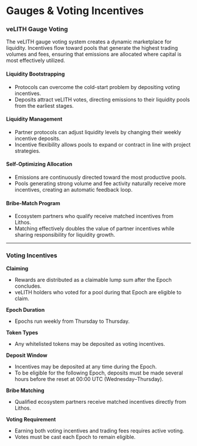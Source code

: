 # Gauges & Voting Incentives

### veLITH Gauge Voting

The veLITH gauge voting system creates a dynamic marketplace for liquidity. Incentives flow toward pools that generate the highest trading volumes and fees, ensuring that emissions are allocated where capital is most effectively utilized.&#x20;

#### Liquidity Bootstrapping

* Protocols can overcome the cold-start problem by depositing voting incentives.
* Deposits attract veLITH votes, directing emissions to their liquidity pools from the earliest stages.

#### Liquidity Management

* Partner protocols can adjust liquidity levels by changing their weekly incentive deposits.
* Incentive flexibility allows pools to expand or contract in line with project strategies.

#### Self-Optimizing Allocation

* Emissions are continuously directed toward the most productive pools.
* Pools generating strong volume and fee activity naturally receive more incentives, creating an automatic feedback loop.

#### Bribe-Match Program

* Ecosystem partners who qualify receive matched incentives from Lithos.
* Matching effectively doubles the value of partner incentives while sharing responsibility for liquidity growth.

***

### Voting Incentives&#x20;

**Claiming**

* Rewards are distributed as a claimable lump sum after the Epoch concludes.
* veLITH holders who voted for a pool during that Epoch are eligible to claim.

**Epoch Duration**

* Epochs run weekly from Thursday to Thursday.

**Token Types**

* Any whitelisted tokens may be deposited as voting incentives.

**Deposit Window**

* Incentives may be deposited at any time during the Epoch.
* To be eligible for the following Epoch, deposits must be made several hours before the reset at 00:00 UTC (Wednesday–Thursday).

**Bribe Matching**

* Qualified ecosystem partners receive matched incentives directly from Lithos.

**Voting Requirement**

* Earning both voting incentives and trading fees requires active voting.
* Votes must be cast each Epoch to remain eligible.
